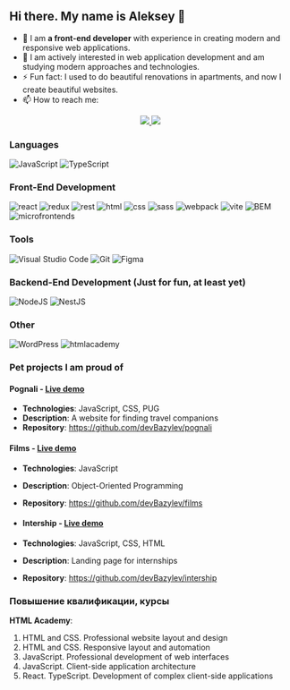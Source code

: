 ## Hi there. My name is Aleksey 👋

- 🔭 I am **a front-end developer** with experience in creating modern and responsive web applications.
- 🌱 I am actively interested in web application development and am studying modern approaches and technologies.
- ⚡ Fun fact: I used to do beautiful renovations in apartments, and now I create beautiful websites.
- 📫 How to reach me: 
<p align='center'>
   <a href="https://t.me/Aleksey_Bazylev">
       <img src="https://img.shields.io/badge/Telegram-2CA5E0?style=for-the-badge&logo=telegram&logoColor=white"/>
   </a>
   <a href="mailto:dev.bazylev@gmail.com">
       <img src="https://img.shields.io/badge/Email-EA4335?style=for-the-badge&logo=gmail&logoColor=white"/>
   </a>
</p>

### Languages
![JavaScript](https://img.shields.io/badge/JavaScript-323330?style=for-the-badge&logo=javascript&logoColor=F7DF1E)
![TypeScript](https://img.shields.io/badge/TypeScript-3178C6?style=for-the-badge&logo=typescript&logoColor=white)

### Front-End Development

![react](https://img.shields.io/badge/React-61DAFB?style=for-the-badge&logo=react&logoColor=white)
![redux](https://img.shields.io/badge/Redux-764ABC?style=for-the-badge&logo=redux&logoColor=white)
![rest](https://img.shields.io/badge/REST-E434AA?style=for-the-badge&logo=rest&logoColor=white)
![html](https://img.shields.io/badge/HTML5-E34F26?style=for-the-badge&logo=html5&logoColor=white)
![css](https://img.shields.io/badge/CSS3-1572B6?style=for-the-badge&logo=css3&logoColor=white)
![sass](https://img.shields.io/badge/SASS-CC6699?style=for-the-badge&logo=sass&logoColor=white)
![webpack](https://img.shields.io/badge/webpack-8DD6F9?style=for-the-badge&logo=webpack&logoColor=white)
![vite](https://img.shields.io/badge/Vite-646CFF?style=for-the-badge&logo=vite&logoColor=white)
![BEM](https://img.shields.io/badge/БЭМ-000000?style=for-the-badge&logo=bem&logoColor=white)
![microfrontends](https://img.shields.io/badge/Microfrontends-1C3664?style=for-the-badge)

### Tools
![Visual Studio Code](https://img.shields.io/badge/Visual%20Studio%20Code-0078d7.svg?style=for-the-badge&logo=vscode&logoColor=white)
![Git](https://img.shields.io/badge/Git-F05032?style=for-the-badge&logo=git&logoColor=white)
![Figma](https://img.shields.io/badge/Figma-F24E1E?style=for-the-badge&logo=figma&logoColor=white)

### Backend-End Development (Just for fun, at least yet)
![NodeJS](https://img.shields.io/badge/NodeJS-5FA04E.svg?style=for-the-badge&logo=nodedotjs&logoColor=white)
![NestJS](https://img.shields.io/badge/NestJS-E0234E?style=for-the-badge&logo=NestJS&logoColor=FFFFFF)

### Other
![WordPress](https://img.shields.io/badge/WordPress-21759B?style=for-the-badge&logo=wordpress&logoColor=white)
![htmlacademy](https://img.shields.io/badge/Выпускник_HTML_Academy-302683?style=for-the-badge&logo=htmlacademy&logoColor=white)

### Pet projects I am proud of

#### Pognali - [Live demo](https://devbazylev.github.io/pognali/)
- **Technologies**: JavaScript, CSS, PUG
- **Description**: A website for finding travel companions
- **Repository**: https://github.com/devBazylev/pognali

#### Films - [Live demo](https://devbazylev.github.io/films/)
- **Technologies**: JavaScript
- **Description**: Object-Oriented Programming
- **Repository**: https://github.com/devBazylev/films

- #### Intership - [Live demo](https://devbazylev.github.io/intership/)
- **Technologies**: JavaScript, CSS, HTML
- **Description**: Landing page for internships
- **Repository**: https://github.com/devBazylev/intership

### Повышение квалификации, курсы
**HTML Academy**:  
1. HTML and CSS. Professional website layout and design
2. HTML and CSS. Responsive layout and automation
3. JavaScript. Professional development of web interfaces
4. JavaScript. Client-side application architecture
5. React. TypeScript. Development of complex client-side applications 
